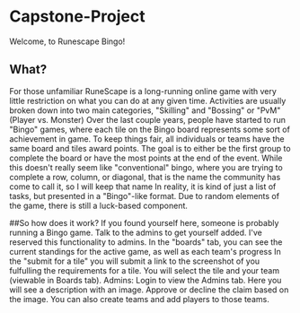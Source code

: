# Capstone-Project
Welcome, to Runescape Bingo!
## What?
For those unfamiliar RuneScape is a long-running online game with very little restriction on what you can do at any given time.
Activities are usually broken down into two main categories, "Skilling" and "Bossing" or "PvM"(Player vs. Monster)
Over the last couple years, people have started to run "Bingo" games, where each tile on the Bingo board represents some sort of achievement in game. To keep things fair, all individuals or teams have the same board and tiles award points. The goal is to either be the first group to complete the board or have the most points at the end of the event.
While this doesn't really seem like "conventional" bingo, where you are trying to complete a row, column, or diagonal, that is the name the community has come to call it, so I will keep that name
In reality, it is kind of just a list of tasks, but presented in a "Bingo"-like format. Due to random elements of the game, there is still a luck-based component.

##So how does it work?
If you found yourself here, someone is probably running a Bingo game. Talk to the admins to get yourself added. I've reserved this functionality to admins.
In the "boards" tab, you can see the current standings for the active game, as well as each team's progress
In the "submit for a tile" you will submit a link to the screenshot of you fulfulling the requirements for a tile. You will select the tile and your team (viewable in Boards tab).
Admins: Login to view the Admins tab. Here you will see a description with an image. Approve or decline the claim based on the image. You can also create teams and add players to those teams.
